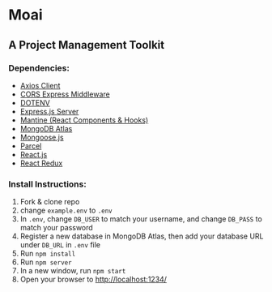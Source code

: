 # Moai

## A Project Management Toolkit

### Dependencies:
* [Axios Client](https://github.com/axios/axios)
* [CORS Express Middleware](https://www.npmjs.com/package/cors)
* [DOTENV](https://www.npmjs.com/package/dotenv)
* [Express.js Server](https://expressjs.com/)
* [Mantine (React Components & Hooks)](https://github.com/mantinedev/mantine)
* [MongoDB Atlas](https://www.mongodb.com/cloud/atlas)
* [Mongoose.js](https://mongoosejs.com/docs/2.7.x/index.html)
* [Parcel](https://parceljs.org/)
* [React.js](https://reactjs.org/)
* [React Redux](https://react-redux.js.org/)

### Install Instructions:
1. Fork & clone repo
1. change `example.env` to `.env`
1. In `.env`, change `DB_USER` to match your username, and change `DB_PASS` to match your password
1. Register a new database in MongoDB Atlas, then add your database URL under `DB_URL` in `.env` file 
1. Run `npm install`
1. Run `npm server`
1. In a new window, run `npm start`
1. Open your browser to [http://localhost:1234/](http://localhost:1234/)
